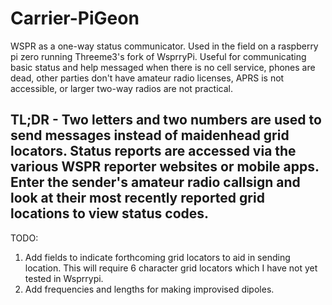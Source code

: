 # Carrier-PiGeon
WSPR as a one-way status communicator. Used in the field on a raspberry pi zero running Threeme3's fork of WsprryPi. Useful for communicating basic status and help messaged when there is no cell service, phones are dead, other parties don't have amateur radio licenses, APRS is not accessible, or larger two-way radios are not practical. 

## TL;DR - Two letters and two numbers are used to send messages instead of maidenhead grid locators. Status reports are accessed via the various WSPR reporter websites or mobile apps. Enter the sender's amateur radio callsign and look at their most recently reported grid locations to view status codes.

TODO:
1)  Add fields to indicate forthcoming grid locators to aid in sending location. This will require 6 character grid locators which I have not yet tested in     Wsprrypi.
2)  Add frequencies and lengths for making improvised dipoles.
